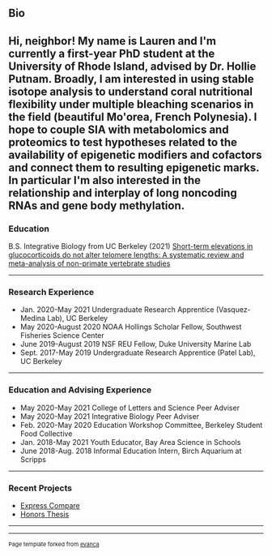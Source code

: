 ## Bio
Hi, neighbor! My name is Lauren and I'm currently a first-year PhD student 
at the University of Rhode Island, advised by Dr. Hollie Putnam. Broadly, I am interested in using stable
isotope analysis to understand coral nutritional flexibility under multiple
bleaching scenarios in the field (beautiful Mo'orea, French Polynesia). 
I hope to couple SIA with metabolomics and proteomics to
test hypotheses related to the availability of epigenetic modifiers and 
cofactors and connect them to resulting epigenetic marks. In particular
I'm also interested in the relationship and interplay of long noncoding RNAs and gene body
methylation.   
---
### Education
B.S. Integrative Biology from UC Berkeley (2021)
[Short-term elevations in glucocorticoids do not alter telomere lengths: A systematic review and meta-analysis of non-primate vertebrate studies](https://journals.plos.org/plosone/article?id=10.1371/journal.pone.0257370)


---
### Research Experience
- Jan. 2020-May 2021 Undergraduate Research Apprentice (Vasquez-Medina Lab), UC Berkeley
- May 2020-August 2020 NOAA Hollings Scholar Fellow, Southwest Fisheries Science Center
- June 2019-August 2019 NSF REU Fellow, Duke University Marine Lab
- Sept. 2017-May 2019 Undergraduate Research Apprentice (Patel Lab), UC Berkeley


---

### Education and Advising Experience
- May 2020-May 2021 College of Letters and Science Peer Adviser
- May 2020-May 2021 Integrative Biology Peer Adviser
- Feb. 2020-May 2020 Education Workshop Committee, Berkeley Student Food
Collective
- Jan. 2018-May 2021 Youth Educator, Bay Area Science in Schools 
- June 2018-Aug. 2018 Informal Education Intern, Birch Aquarium at Scripps

---

### Recent Projects

- [Express Compare](https://github.com/laurenzane/Express_Compare)
- [Honors Thesis](https://github.com/laurenzane/VM_lab_metaanalysis)

---




---
<p style="font-size:11px">Page template forked from <a href="https://github.com/evanca/quick-portfolio">evanca</a></p>
<!-- Remove above link if you don't want to attibute -->
